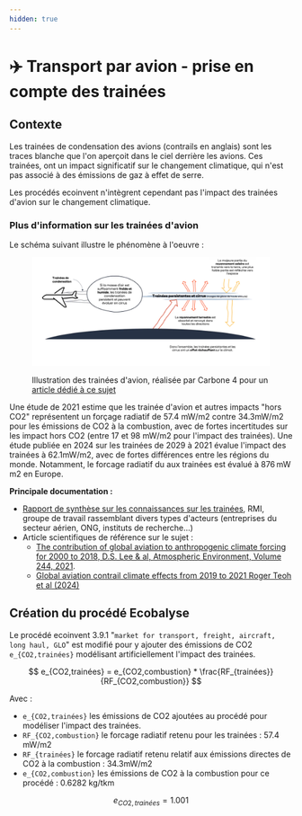 ```yaml
---
hidden: true
---
```


# ✈️ Transport par avion - prise en compte des trainées

## Contexte

Les trainées de condensation des avions (contrails en anglais) sont les traces blanche que l'on aperçoit dans le ciel derrière les avions. Ces trainées, ont un impact significatif sur le changement climatique, qui n'est pas associé à des émissions de gaz à effet de serre.&#x20;

Les procédés ecoinvent n'intègrent cependant pas l'impact des trainées d'avion sur le changement climatique.

### Plus d'information sur les trainées d'avion

Le schéma suivant illustre le phénomène à l'oeuvre :

<figure><img src="../../../.gitbook/assets/liens_entre_aviation_et_climat_strapi.webp" alt=""><figcaption><p>Illustration des trainées d'avion, réalisée par Carbone 4 pour un <a href="https://www.carbone4.com/analyse-faq-aviation-climat">article dédié à ce sujet</a></p></figcaption></figure>

Une étude de 2021 estime que les trainée d'avion et autres impacts "hors CO2" représentent un forçage radiatif de 57.4 mW/m2 contre 34.3mW/m2 pour les émissions de CO2 à la combustion, avec de fortes incertitudes sur les impact hors CO2 (entre 17 et 98 mW/m2 pour l'impact des trainées). Une étude publiée en 2024 sur les trainées de 2029 à 2021 évalue l'impact des trainées à 62.1mW/m2, avec de fortes différences entre les régions du monde. Notamment, le forcage radiatif du aux trainées est évalué à 876 mW m2 en Europe.&#x20;

**Principale documentation  :**

* [Rapport de synthèse sur les connaissances sur les trainées](https://rmi.org/insight/understanding-contrail-management-opportunities-challenges-and-insights/?submitted=1#thank-you), RMI, groupe de travail rassemblant divers types d'acteurs (entreprises du secteur aérien, ONG, instituts de recherche...)
* Article scientifiques de référence sur le sujet :
  * [The contribution of global aviation to anthropogenic climate forcing for 2000 to 2018, D.S. Lee & al, Atmospheric Environment, Volume 244, 2021](https://www.sciencedirect.com/science/article/pii/S1352231020305689).
  * [Global aviation contrail climate effects from 2019 to 2021 Roger Teoh et al (2024)](https://acp.copernicus.org/articles/24/6071/2024/)

## Création du procédé Ecobalyse

Le procédé ecoinvent 3.9.1 "`market for transport, freight, aircraft, long haul, GLO`" est modifié pour y ajouter des émissions de CO2 `e_{CO2,trainées}` modélisant artificiellement l'impact des trainées.

$$
e_{CO2,trainées} = e_{CO2,combustion} * \frac{RF_{trainées}}{RF_{CO2,combustion}}
$$

Avec :

* `e_{CO2,trainées}` les émissions de CO2 ajoutées au procédé pour modéliser l'impact des trainées.
* `RF_{CO2,combustion}` le forcage radiatif retenu pour les trainées : 57.4 mW/m2
* `RF_{trainées}` le forcage radiatif retenu relatif aux émissions directes de CO2 à la combustion : 34.3mW/m2
* `e_{CO2,combustion}` les émissions de CO2 à la combustion pour ce procédé : 0.6282 kg/tkm

$$
e_{CO2,trainées} = 1.001
$$



